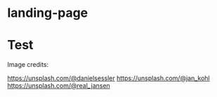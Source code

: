 # landing-page
# Test

Image credits:

https://unsplash.com/@danielsessler
https://unsplash.com/@jan_kohl
https://unsplash.com/@real_jansen

